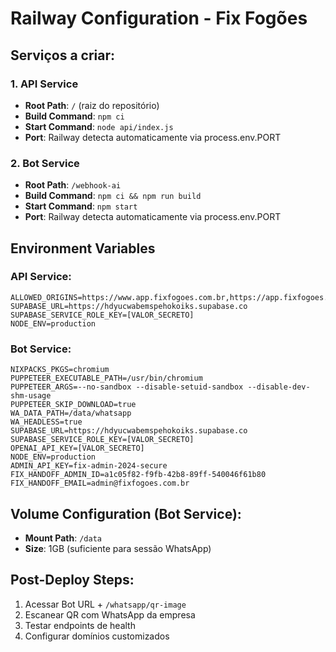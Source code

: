 # Railway Configuration - Fix Fogões

## Serviços a criar:

### 1. API Service
- **Root Path**: `/` (raiz do repositório)
- **Build Command**: `npm ci`
- **Start Command**: `node api/index.js`
- **Port**: Railway detecta automaticamente via process.env.PORT

### 2. Bot Service  
- **Root Path**: `/webhook-ai`
- **Build Command**: `npm ci && npm run build`
- **Start Command**: `npm start`
- **Port**: Railway detecta automaticamente via process.env.PORT

## Environment Variables

### API Service:
```
ALLOWED_ORIGINS=https://www.app.fixfogoes.com.br,https://app.fixfogoes.com.br
SUPABASE_URL=https://hdyucwabemspehokoiks.supabase.co
SUPABASE_SERVICE_ROLE_KEY=[VALOR_SECRETO]
NODE_ENV=production
```

### Bot Service:
```
NIXPACKS_PKGS=chromium
PUPPETEER_EXECUTABLE_PATH=/usr/bin/chromium
PUPPETEER_ARGS=--no-sandbox --disable-setuid-sandbox --disable-dev-shm-usage
PUPPETEER_SKIP_DOWNLOAD=true
WA_DATA_PATH=/data/whatsapp
WA_HEADLESS=true
SUPABASE_URL=https://hdyucwabemspehokoiks.supabase.co
SUPABASE_SERVICE_ROLE_KEY=[VALOR_SECRETO]
OPENAI_API_KEY=[VALOR_SECRETO]
NODE_ENV=production
ADMIN_API_KEY=fix-admin-2024-secure
FIX_HANDOFF_ADMIN_ID=a1c05f82-f9fb-42b8-89ff-540046f61b80
FIX_HANDOFF_EMAIL=admin@fixfogoes.com.br
```

## Volume Configuration (Bot Service):
- **Mount Path**: `/data`
- **Size**: 1GB (suficiente para sessão WhatsApp)

## Post-Deploy Steps:
1. Acessar Bot URL + `/whatsapp/qr-image`
2. Escanear QR com WhatsApp da empresa
3. Testar endpoints de health
4. Configurar domínios customizados
